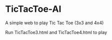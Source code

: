 # TicTacToe-AI
A simple web to play Tic Tac Toe (3x3 and 4x4)

Run TicTacToe3.html and TicTacToe4.html to play
